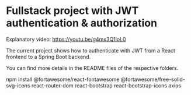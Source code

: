 # Fullstack project with JWT authentication & authorization

Explanatory video: https://youtu.be/g4mx3Q1loL0

The current project shows how to authenticate with JWT from a React frontend to a Spring Boot backend.

You can find more details in the README files of the respective folders.

npm install @fortawesome/react-fontawesome @fortawesome/free-solid-svg-icons react-router-dom react-bootstrap react-bootstrap-icons
axios
